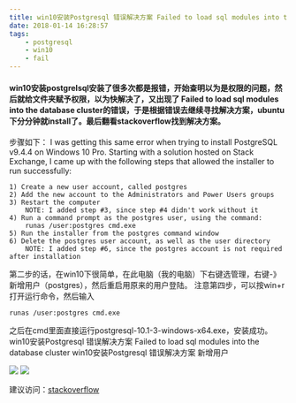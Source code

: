 ```yaml
---
title: win10安装Postgresql 错误解决方案 Failed to load sql modules into the
date: 2018-01-14 16:28:57
tags:
	- postgresql
	- win10
	- fail
---
```


#### win10安装postgrelsql安装了很多次都是报错，开始查明以为是权限的问题，然后就给文件夹赋予权限，以为快解决了，又出现了 Failed to load sql modules into the database cluster的错误，于是根据错误去继续寻找解决方案，ubuntu下分分钟就install了。最后翻看stackoverflow找到解决方案。
步骤如下：
I was getting this same error when trying to install PostgreSQL v9.4.4 on Windows 10 Pro. Starting with a solution hosted on Stack Exchange, I came up with the following steps that allowed the installer to run successfully:

```
1) Create a new user account, called postgres
2) Add the new account to the Administrators and Power Users groups
3) Restart the computer
    NOTE: I added step #3, since step #4 didn't work without it
4) Run a command prompt as the postgres user, using the command:
    runas /user:postgres cmd.exe
5) Run the installer from the postgres command window
6) Delete the postgres user account, as well as the user directory
    NOTE: I added step #6, since the postgres account is not required after installation
```

第二步的话，在win10下很简单，在此电脑（我的电脑）下右键选管理，右键-》新增用户（postgres），然后重启用原来的用户登陆。
注意第四步，可以按win+r打开运行命令，然后输入
```
runas /user:postgres cmd.exe
```

之后在cmd里面直接运行postgresql-10.1-3-windows-x64.exe，安装成功。
win10安装Postgresql 错误解决方案 Failed to load sql modules into the database cluster
win10安装Postgresql 错误解决方案 新增用户

![](https://www.whatled.com/content/uploadfile/201712/38de1513519156.png)
![](https://www.whatled.com/content/uploadfile/201712/704c1513519157.png)


建议访问：[stackoverflow](https://stackoverflow.com/questions/30689251/failed-to-load-sql-modules-into-the-database-cluster-during-postgresql-installat/)